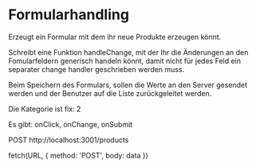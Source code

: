 # Formularhandling

Erzeugt ein Formular mit dem ihr neue Produkte erzeugen könnt.

Schreibt eine Funktion handleChange, mit der Ihr die Änderungen an den Fomularfeldern generisch handeln könnt, damit nicht für jedes Feld ein separater change handler geschrieben werden muss.

Beim Speichern des Formulars, sollen die Werte an den Server gesendet werden und der Benutzer auf die Liste zurückgeleitet werden.

Die Kategorie ist fix: 2

Es gibt: onClick, onChange, onSubmit

POST http://localhost:3001/products

fetch(URL, {
method: 'POST',
body: data
})
